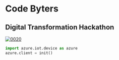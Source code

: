# Code Byters
## Digital Transformation Hackathon

[![0020](https://user-images.githubusercontent.com/85012228/120082121-d5a12780-c0c9-11eb-96a4-a31ce43f7402.png)](www.google.com)

```python
import azure.iot.device as azure
azure.client = init()
```
